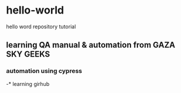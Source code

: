 # hello-world
hello word repository tutorial  


## learning QA manual & automation from GAZA SKY GEEKS


### automation using cypress

-* learning girhub
